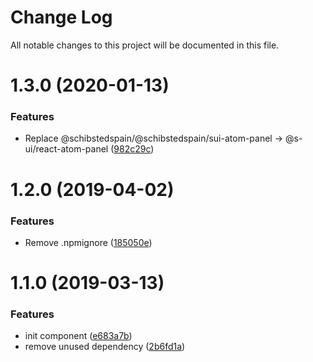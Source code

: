 # Change Log

All notable changes to this project will be documented in this file.

# 1.3.0 (2020-01-13)


### Features

* Replace @schibstedspain/@schibstedspain/sui-atom-panel -> @s-ui/react-atom-panel ([982c29c](https://github.com/SUI-Components/schibsted-spain-components/commit/982c29c30f625a449a3f1db94bc51855328476db))



# 1.2.0 (2019-04-02)


### Features

* Remove .npmignore ([185050e](https://github.com/SUI-Components/schibsted-spain-components/commit/185050e64303e5268cf6f5ac06b29373be836ecc))



# 1.1.0 (2019-03-13)


### Features

* init component ([e683a7b](https://github.com/SUI-Components/schibsted-spain-components/commit/e683a7b655a182b42a479da36a4bd865798f55e8))
* remove unused dependency ([2b6fd1a](https://github.com/SUI-Components/schibsted-spain-components/commit/2b6fd1a483be112d4df4fd902cec10da99b72362))



